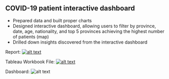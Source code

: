 ## COVID-19 patient interactive dashboard

* Prepared data and built proper charts
* Designed interactive dashboard, allowing users to filter by province, date, age, nationality, and top 5 provinces achieving the highest number of patients (map)
* Drilled down insights discovered from the interactive dashboard

Report: [![alt text](https://github.com/teethavattcp/teethavat_port_data/blob/main/img/badge_pdf.gif "Open PDF")](https://github.com/teethavattcp/teethavat_port_data/blob/main/Intern_Proj_DA/02_COVID_Interactive_Dashboard/Intern_02_report_interactive_dashboard.pdf)

Tableau Workbook File: [![alt text](https://github.com/teethavattcp/teethavat_port_data/blob/main/img/badge_openfile.gif "Open .twbx")](https://github.com/teethavattcp/teethavat_port_data/blob/main/Intern_Proj_DA/02_COVID_Interactive_Dashboard/covid_report_3.twbx)

Dashboard: ![alt text](https://github.com/teethavattcp/teethavat_port_data/blob/main/Intern_Proj_DA/02_COVID_Interactive_Dashboard/Intern_02_Interactive_Dashboard_final.png "VA Dashboard")

